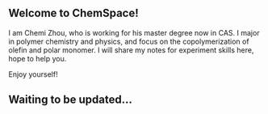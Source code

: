 ## Welcome to ChemSpace!
I am Chemi Zhou, who is working for his master degree now in CAS. I major in polymer chemistry and physics, and focus on the copolymerization of olefin and polar monomer. I will share my notes for experiment skills here, hope to help you.


Enjoy yourself!

## Waiting to be updated... 
